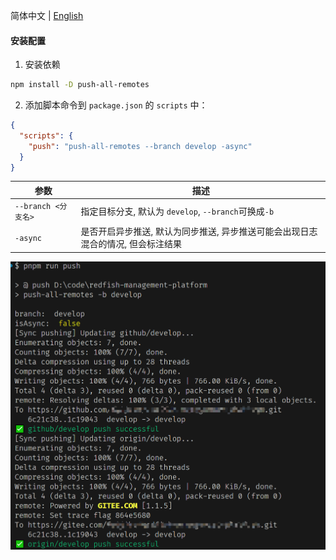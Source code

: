 简体中文 | [English](/README.md)

#### 安装配置

1. 安装依赖
```bash
npm install -D push-all-remotes
```

2. 添加脚本命令到 `package.json` 的 `scripts` 中：
```json
{
  "scripts": {
    "push": "push-all-remotes --branch develop -async"
  }
}
```

| 参数 | 描述 |
| --- | --- |
| `--branch <分支名>` | 指定目标分支, 默认为 `develop`, `--branch`可换成`-b` |
| `-async` | 是否开启异步推送, 默认为同步推送, 异步推送可能会出现日志混合的情况, 但会标注结果 |


![push-successful.png](./assets/push-successful.png)
